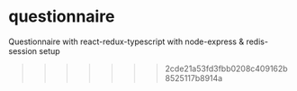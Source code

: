 
# questionnaire
Questionnaire with react-redux-typescript with node-express & redis-session setup
>>>>>>> 2cde21a53fd3fbb0208c409162b8525117b8914a
